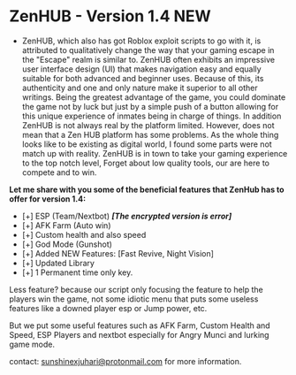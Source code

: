 # ZenHUB - Version 1.4 NEW
- ZenHUB, which also has got Roblox exploit scripts to go with it, is attributed to qualitatively change the way that your gaming escape in the "Escape" realm is similar to. ZenHUB often exhibits an impressive user interface design (UI) that makes navigation easy and equally suitable for both advanced and beginner uses. Because of this, its authenticity and one and only nature make it superior to all other writings. Being the greatest advantage of the game, you could dominate the game not by luck but just by a simple push of a button allowing for this unique experience of inmates being in charge of things. In addition ZenHUB is not always real by the platform limited. However, does not mean that a Zen HUB platform has some problems. As the whole thing looks like to be existing as digital world, I found some parts were not match up with reality. ZenHUB is in town to take your gaming experience to the top notch level, Forget about low quality tools, our are here to compete and to win.


**Let me share with you some of the beneficial features that ZenHub has to offer for version 1.4:**

- [+] ESP (Team/Nextbot) ***[The encrypted version is error]***
- [+] AFK Farm (Auto win)
- [+] Custom health and also speed
- [+] God Mode (Gunshot)
- [+] Added NEW Features: [Fast Revive, Night Vision]
- [+] Updated Library
- [+] 1 Permanent time only key.

Less feature? because our script only focusing the feature to help the players win the game, not some idiotic menu that puts some useless features like a downed player esp or Jump power, etc.

But we put some useful features such as AFK Farm, Custom Health and Speed, ESP Players and nextbot especially for Angry Munci and lurking game mode.

contact: sunshinexjuhari@protonmail.com for more information.
